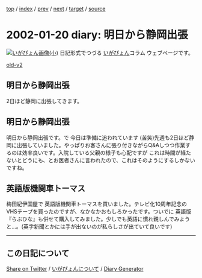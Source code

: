 [top](https://igapyon.github.io/diary/) 
 / [index](https://igapyon.github.io/diary/2002/index.html) 
 / [prev](https://igapyon.github.io/diary/2002/ig020110.html) 
 / [next](https://igapyon.github.io/diary/2002/ig020123.html) 
 / [target](https://igapyon.github.io/diary/2002/ig020120.html) 
 / [source](https://github.com/igapyon/diary/blob/gh-pages/2002/ig020120.html.src.md) 

2002-01-20 diary: 明日から静岡出張
=====================================================================================================
[![いがぴょん画像(小)](https://igapyon.github.io/diary/images/iga200306s.jpg "いがぴょん")](https://igapyon.github.io/diary/memo/memoigapyon.html) 日記形式でつづる [いがぴょん](https://igapyon.github.io/diary/memo/memoigapyon.html)コラム ウェブページです。

[old-v2](ig020120-orig.html)

## 明日から静岡出張

2日ほど静岡に出張してきます。


## 明日から静岡出張

明日から静岡出張です。で 今日は準備に追われています (苦笑)先週も2日ほど静岡に出張していました。やっぱりお客さんに張り付きながらQ&Aしつつ作業するのは効率良いです。入院している父親の様子も心配ですが これは時間が経たないとどうにも、とお医者さんに言われたので、これはそのようにするしかないですね。

## 英語版機関車トーマス

梅田紀伊国屋で 英語版機関車トーマスを買いました。テレビ化10周年記念のVHSテープを買ったのですが、なかなかおもしろかったです。ついでに 英語版『らぶひな』も併せて購入してみました。少しでも英語に慣れ親しんでみようと…。(英字新聞とかには手が出ないのが私らしさが出ていて良いです)

----------------------------------------------------------------------------------------------------

## この日記について

[Share on Twitter](https://twitter.com/intent/tweet?hashtags=igapyon%2Cdiary%2C%E3%81%84%E3%81%8C%E3%81%B4%E3%82%87%E3%82%93&text=%E6%98%8E%E6%97%A5%E3%81%8B%E3%82%89%E9%9D%99%E5%B2%A1%E5%87%BA%E5%BC%B5&url=https%3A%2F%2Figapyon.github.io%2Fdiary%2F2002%2Fig020120.html) / [いがぴょんについて](https://igapyon.github.io/diary/memo/memoigapyon.html) / [Diary Generator](https://github.com/igapyon/igapyonv3)

